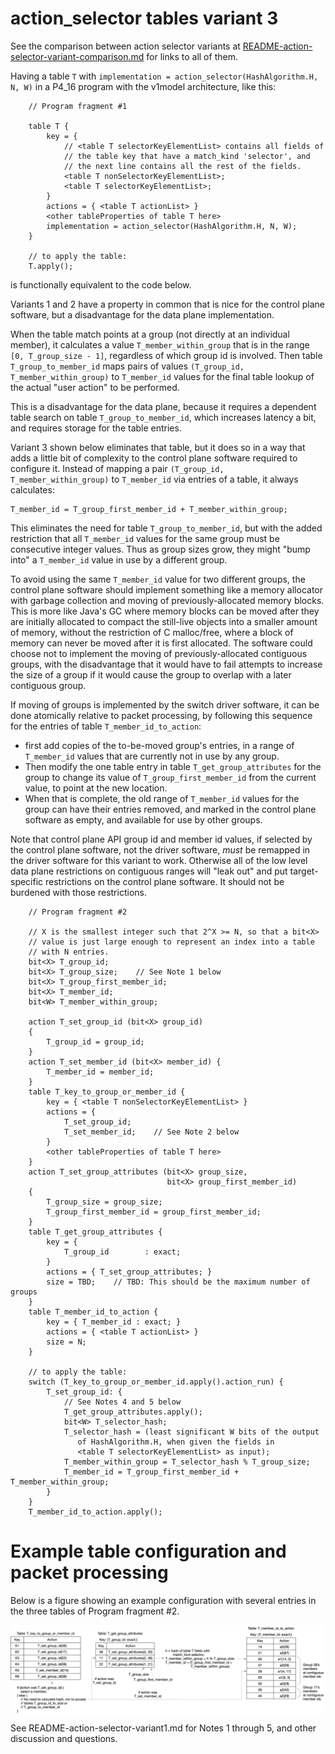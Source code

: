 # action_selector tables variant 3

See the comparison between action selector variants at
[README-action-selector-variant-comparison.md](README-action-selector-variant-comparison.md)
for links to all of them.

Having a table `T` with `implementation =
action_selector(HashAlgorithm.H, N, W)` in a P4_16 program with the
v1model architecture, like this:

```
    // Program fragment #1

    table T {
        key = {
            // <table T selectorKeyElementList> contains all fields of
            // the table key that have a match_kind 'selector', and
            // the next line contains all the rest of the fields.
            <table T nonSelectorKeyElementList>;
            <table T selectorKeyElementList>;
        }
        actions = { <table T actionList> }
        <other tableProperties of table T here>
        implementation = action_selector(HashAlgorithm.H, N, W);
    }

    // to apply the table:
    T.apply();
```

is functionally equivalent to the code below.

Variants 1 and 2 have a property in common that is nice for the
control plane software, but a disadvantage for the data plane
implementation.

When the table match points at a group (not directly at an individual
member), it calculates a value `T_member_within_group` that is in the
range `[0, T_group_size - 1]`, regardless of which group id is
involved.  Then table `T_group_to_member_id` maps pairs of values
`(T_group_id, T_member_within_group)` to `T_member_id` values for the
final table lookup of the actual "user action" to be performed.

This is a disadvantage for the data plane, because it requires a
dependent table search on table `T_group_to_member_id`, which
increases latency a bit, and requires storage for the table entries.

Variant 3 shown below eliminates that table, but it does so in a way
that adds a little bit of complexity to the control plane software
required to configure it.  Instead of mapping a pair `(T_group_id,
T_member_within_group)` to `T_member_id` via entries of a table, it
always calculates:

    T_member_id = T_group_first_member_id + T_member_within_group;

This eliminates the need for table `T_group_to_member_id`, but with
the added restriction that all `T_member_id` values for the same group
must be consecutive integer values.  Thus as group sizes grow, they
might "bump into" a `T_member_id` value in use by a different group.

To avoid using the same `T_member_id` value for two different groups,
the control plane software should implement something like a memory
allocator with garbage collection and moving of previously-allocated
memory blocks.  This is more like Java's GC where memory blocks can be
moved after they are initially allocated to compact the still-live
objects into a smaller amount of memory, without the restriction of C
malloc/free, where a block of memory can never be moved after it is
first allocated.  The software could choose not to implement the
moving of previously-allocated contiguous groups, with the
disadvantage that it would have to fail attempts to increase the size
of a group if it would cause the group to overlap with a later
contiguous group.

If moving of groups is implemented by the switch driver software, it
can be done atomically relative to packet processing, by following
this sequence for the entries of table `T_member_id_to_action`:

+ first add copies of the to-be-moved group's entries, in a range of
  `T_member_id` values that are currently not in use by any group.
+ Then modify the one table entry in table `T_get_group_attributes`
  for the group to change its value of `T_group_first_member_id` from
  the current value, to point at the new location.
+ When that is complete, the old range of `T_member_id` values for the
  group can have their entries removed, and marked in the control
  plane software as empty, and available for use by other groups.

Note that control plane API group id and member id values, if selected
by the control plane software, not the driver software, _must_ be
remapped in the driver software for this variant to work.  Otherwise
all of the low level data plane restrictions on contiguous ranges will
"leak out" and put target-specific restrictions on the control plane
software.  It should not be burdened with those restrictions.

```
    // Program fragment #2

    // X is the smallest integer such that 2^X >= N, so that a bit<X>
    // value is just large enough to represent an index into a table
    // with N entries.
    bit<X> T_group_id;
    bit<X> T_group_size;    // See Note 1 below
    bit<X> T_group_first_member_id;
    bit<X> T_member_id;
    bit<W> T_member_within_group;

    action T_set_group_id (bit<X> group_id)
    {
        T_group_id = group_id;
    }
    action T_set_member_id (bit<X> member_id) {
        T_member_id = member_id;
    }
    table T_key_to_group_or_member_id {
        key = { <table T nonSelectorKeyElementList> }
        actions = {
            T_set_group_id;
            T_set_member_id;    // See Note 2 below
        }
        <other tableProperties of table T here>
    }
    action T_set_group_attributes (bit<X> group_size,
                                   bit<X> group_first_member_id)
    {
        T_group_size = group_size;
        T_group_first_member_id = group_first_member_id;
    }
    table T_get_group_attributes {
        key = {
            T_group_id        : exact;
        }
        actions = { T_set_group_attributes; }
        size = TBD;    // TBD: This should be the maximum number of groups
    }
    table T_member_id_to_action {
        key = { T_member_id : exact; }
        actions = { <table T actionList> }
        size = N;
    }

    // to apply the table:
    switch (T_key_to_group_or_member_id.apply().action_run) {
        T_set_group_id: {
            // See Notes 4 and 5 below
            T_get_group_attributes.apply();
            bit<W> T_selector_hash;
            T_selector_hash = (least significant W bits of the output
               of HashAlgorithm.H, when given the fields in
               <table T selectorKeyElementList> as input);
            T_member_within_group = T_selector_hash % T_group_size;
            T_member_id = T_group_first_member_id + T_member_within_group;
        }
    }
    T_member_id_to_action.apply();
```


# Example table configuration and packet processing

Below is a figure showing an example configuration with several
entries in the three tables of Program fragment #2.

<img src="figures/action-selector-variant3-example.png" alt="Example table configuration for 'variant 3' 3-table implementation of a P4 action selector" width="900" align="middle">

See README-action-selector-variant1.md for Notes 1 through 5, and
other discussion and questions.
